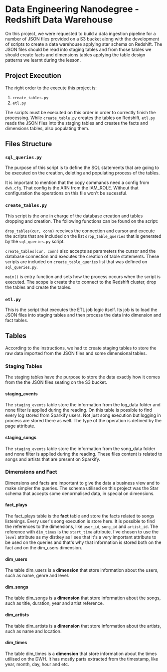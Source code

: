 # Data Engineering Nanodegree - Redshift Data Warehouse

On this project, we were requested to build a data ingestion pipeline for a number of JSON files provided on a S3 bucket along with the development of scripts to create a data warehouse applying star schema on Redshift. The JSON files should be read into staging tables and from those tables we should create facts and dimensions tables applying the table design patterns we learnt during the lesson.

## Project Execution
The right order to the execute this project is:
1. `create_tables.py`
2. `etl.py`

The scripts must be executed on this order in order to correctly finish the processing. While `create_table.py` creates the tables on Redshift, `etl.py` reads the JSON files into the staging tables and creates the facts and dimensions tables, also populating them.

## Files Structure
### `sql_queries.py`
The purpose of this script is to define the SQL statements that are going to be executed on the creation, deleting and populating process of the tables.

It is important to mention that the copy commands need a config from `dwh.cfg`. That config is the ARN from the IAM_ROLE. Without that configuration the operations on this file won't be sucessful.

### `create_tables.py`
This script is the one in charge of the database creation and tables dropping and creation. The following functions can be found on the script: 

`drop_tables(cur, conn)` receives the connection and cursor and execute the scripts that are included on the list  `drop_table_queries` that is generated by the `sql_queries.py` script.

`create_tables(cur, conn)` also accepts as parameters the cursor and the database connection and executes the creation of table statements. These scripts are included on `create_table_queries` list that was defined on `sql_queries.py`.

`main()` is entry function and sets how the process occurs when the script is executed. The scope is create the to connect to the Redshift cluster, drop the tables and create the tables.

### `etl.py`
This is the script that executes the ETL job logic itself. Its job is to load the JSON files into staging tables and then process the data into dimension and fact tables.

## Tables 

According to the instructions, we had to create staging tables to store the raw data imported from the JSON files and some dimensional tables.

### Staging Tables

The staging tables have the purpose to store the data exactly how it comes from the the JSON files seating on the S3 bucket.

#### staging_events
The `staging_events` table store the information from the log_data folder and none filter is applied during the reading. 
On this table is possible to find every log stored from Sparkify users. Not just song execution but logging in process are stored there as well. The type of the operation is defined by the page attribute.

#### staging_songs
The `staging_events` table store the information from the song_data folder and none filter is applied during the reading. These files content is related to songs and artists that are present on Sparkify.

### Dimensions and Fact

Dimensions and facts are important to give the data a business view and to make simpler the queries. The schema utilised on this project was the Star schema that accepts some denormalised data, in special on dimensions.

#### fact_plays

The fact_plays table is the **fact** table and store the facts related to songs listenings. Every user's song execution is store here. It is possible to find the references to the dimensions, like `user_id`, `song_id` and `artist_id`. The reference with `dim_times` is the `start_time` attribute. 
I've chosen to use the `level` attribute as my distkey as I see that it's a very important attribute to be used on the queries and that's why that information is stored both on the fact and on the dim_users dimension.

#### dim_users

The table dim_users is a **dimension** that store information about the users, such as name, genre and level.

#### dim_songs

The table dim_songs is a **dimension** that store information about the songs, such as title, duration, year and artist reference.

#### dim_artists
The table dim_artists is a **dimension** that store information about the artists, such as name and location.

#### dim_times
The table dim_times is a **dimension** that store information about the times utilised on the DWH. It has mostly parts extracted from the timestamp, like year, month, day, hour and etc.

